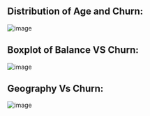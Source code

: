 ## Distribution of Age and Churn:
![image](https://github.com/user-attachments/assets/163baf2e-0ad2-40d5-a713-b7ab842dc942)

## Boxplot of Balance VS Churn:
![image](https://github.com/user-attachments/assets/4a649c99-a98c-4352-ae0d-0bf9ec18e26e)

## Geography Vs Churn:
![image](https://github.com/user-attachments/assets/c7d1d70d-58f0-415c-84a8-9fe166453f08)
